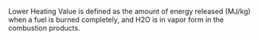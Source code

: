 Lower Heating Value is defined as the amount of energy released (MJ/kg) when a fuel is burned completely, and H2O is in vapor form in the combustion products.